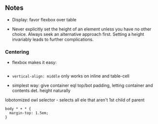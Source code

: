 ## Notes

* Display: favor flexbox over table

* Never explicitly set the height of an element unless you have no other choice. Always seek an alternative approach first. Setting a height invariably leads to further complications.

### Centering
* flexbox makes it easy:

    <div style="display:flex;justify-content:center;align-items:center;">
      <div></div>
    </div>

* `vertical-align: middle` only works on inline and table-cell
* simplest way: give container eql top/bot padding, letting container and contents det. height naturally

lobotomized owl selector - selects all ele that aren't 1st child of parent

    body * + * {
      margin-top: 1.5em;
    }
